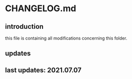 
# CHANGELOG.md 

## introduction

this file is containing all modifications concerning this folder.

## updates

## last updates: 2021.07.07
